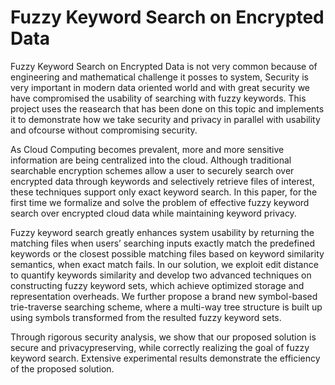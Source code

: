 # Fuzzy Keyword Search on Encrypted Data
Fuzzy Keyword Search on Encrypted Data is not very common because of engineering and mathematical challenge it posses to system, Security is very important in modern data oriented world and with great security we have compromised the usability of searching with fuzzy keywords. This project uses the reasearch that has been done on this topic and implements it to demonstrate how we take security and privacy in parallel with usability and ofcourse without compromising security.

As Cloud Computing becomes prevalent, more and more sensitive information are being centralized into the cloud. Although traditional searchable encryption schemes allow a user to securely search over encrypted data through keywords and selectively retrieve files of interest, these techniques support only exact keyword search. In this paper, for the first time we formalize and solve the problem of effective fuzzy keyword search over encrypted cloud data while maintaining keyword privacy. 

Fuzzy keyword search greatly enhances system usability by returning the matching files when users’ searching inputs exactly match the predefined keywords or the closest possible matching files based on keyword similarity semantics, when exact match fails. In our solution, we exploit edit distance to quantify keywords similarity and develop two advanced techniques on constructing fuzzy keyword sets, which achieve optimized storage and representation overheads. We further propose a brand new symbol-based trie-traverse searching scheme, where a multi-way tree structure is built up using symbols transformed from the resulted fuzzy keyword sets.

Through rigorous security analysis, we show that our proposed solution is secure and privacypreserving, while correctly realizing the goal of fuzzy keyword search. Extensive experimental results demonstrate the efficiency of the proposed solution.
